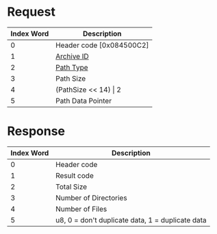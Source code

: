 # Request

| Index Word | Description                                            |
|------------|--------------------------------------------------------|
| 0          | Header code \[0x084500C2\]                             |
| 1          | [Archive ID](Filesystem_services#ArchiveId "wikilink") |
| 2          | [Path Type](Filesystem_services#PathType "wikilink")   |
| 3          | Path Size                                              |
| 4          | (PathSize \<\< 14) \| 2                                |
| 5          | Path Data Pointer                                      |

# Response

| Index Word | Description                                      |
|------------|--------------------------------------------------|
| 0          | Header code                                      |
| 1          | Result code                                      |
| 2          | Total Size                                       |
| 3          | Number of Directories                            |
| 4          | Number of Files                                  |
| 5          | u8, 0 = don't duplicate data, 1 = duplicate data |